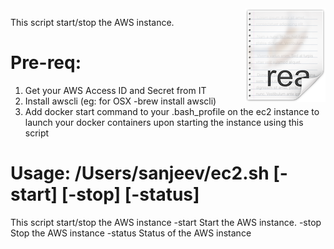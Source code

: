 <img src="/images/readme.png" align="right" />

This script start/stop the AWS instance.

# Pre-req:

1) Get your AWS Access ID and Secret from IT
2) Install awscli (eg: for OSX -brew install awscli)
3) Add docker start command to your .bash_profile on the ec2 instance to launch your docker containers upon starting the instance using this script 

# Usage: /Users/sanjeev/ec2.sh [-start] [-stop] [-status]

This script start/stop the AWS instance
  -start         Start the AWS instance.
  -stop         Stop the AWS instance
  -status         Status of the AWS instance
